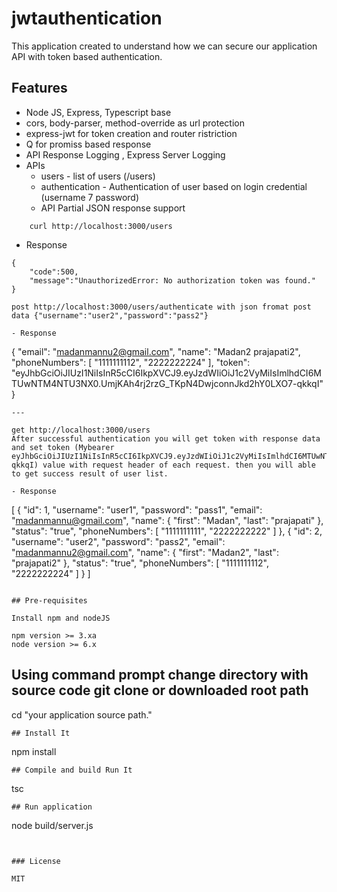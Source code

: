 # jwtauthentication
This application created to understand how we can secure our application API with token based authentication.

## Features
* Node JS, Express, Typescript base
* cors, body-parser, method-override as url protection
* express-jwt for token creation and router ristriction
* Q for promiss based response
* API Response Logging , Express Server Logging
* APIs 
    - users - list of users (/users)
    - authentication  - Authentication of user based on login credential (username 7 password)
    - API Partial JSON response support 
```
    curl http://localhost:3000/users
```
- Response 
```
{
    "code":500,
    "message":"UnauthorizedError: No authorization token was found."
}
```
    post http://localhost:3000/users/authenticate with json fromat post data {"username":"user2","password":"pass2"}
```
- Response
```
{
    "email": "madanmannu2@gmail.com",
    "name": "Madan2 prajapati2",
    "phoneNumbers": [
        "1111111112",
        "2222222224"
    ],
    "token": "eyJhbGciOiJIUzI1NiIsInR5cCI6IkpXVCJ9.eyJzdWIiOiJ1c2VyMiIsImlhdCI6MTUwNTM4NTU3NX0.UmjKAh4rj2rzG_TKpN4DwjconnJkd2hY0LXO7-qkkqI"
}
```
---
```
    get http://localhost:3000/users 
    After successful authentication you will get token with response data and set token (Mybearer eyJhbGciOiJIUzI1NiIsInR5cCI6IkpXVCJ9.eyJzdWIiOiJ1c2VyMiIsImlhdCI6MTUwNTM4NTU3NX0.UmjKAh4rj2rzG_TKpN4DwjconnJkd2hY0LXO7-qkkqI) value with request header of each request. then you will able to get success result of user list.
```
- Response
```
[
    {
        "id": 1,
        "username": "user1",
        "password": "pass1",
        "email": "madanmannu@gmail.com",
        "name": {
            "first": "Madan",
            "last": "prajapati"
        },
        "status": "true",
        "phoneNumbers": [
            "1111111111",
            "2222222222"
        ]
    },
    {
        "id": 2,
        "username": "user2",
        "password": "pass2",
        "email": "madanmannu2@gmail.com",
        "name": {
            "first": "Madan2",
            "last": "prajapati2"
        },
        "status": "true",
        "phoneNumbers": [
            "1111111112",
            "2222222224"
        ]
    }
]
```

## Pre-requisites

Install npm and nodeJS

npm version >= 3.xa
node version >= 6.x

```
## Using command prompt change directory with source code git clone or downloaded root path
cd "your application source path."
```
## Install It

```
npm install
```
## Compile and build Run It
```
tsc
```
## Run application
```
node build/server.js
```


### License

MIT





